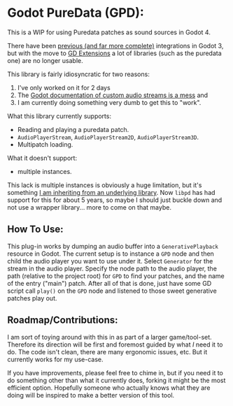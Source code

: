 # Godot PureData (GPD):

This is a WIP for using Puredata patches as sound sources in Godot 4. 

There have been [previous (and far more complete)](https://github.com/magogware/godot-audiostreampd) integrations in 
Godot 3, but with the move to [GD Extensions](https://godotengine.org/article/introducing-gd-extensions/) a lot of 
libraries (such as the puredata one) are no longer usable. 

This library is fairly idiosyncratic for two reasons:
 1. I've only worked on it for 2 days
 2. The [Godot documentation of custom audio streams is a mess](https://www.reddit.com/r/godot/comments/o2kazd/has_anyone_actually_gotten_a_custom_audiostream/) and
 3. I am currently doing something very dumb to get this to "work".

What this library currently supports:
 - Reading and playing a puredata patch.
 - `AudioPlayerStream`, `AudioPlayerStream2D`, `AudioPlayerStream3D`.
 - Multipatch loading.

What it doesn't support:
 - multiple instances.

This lack is multiple instances is obviously a huge limitation, but it's something [I am inheriting from an underlying library](https://github.com/alisomay/libpd-rs/issues/20). 
Now `libpd` has had support for this for about 5 years, so maybe I should just buckle down and not use a wrapper library... more to come on that maybe.

## How To Use:
This plug-in works by dumping an audio buffer into a `GenerativePlayback` resource in Godot. The current setup is to instance a `GPD` node and then child the audio player you want to use under it. 
Select `Generator` for the stream in the audio player. Specify the node path to the audio player, the path (relative to the project root) for `GPD` to find your patches, and the name of the entry 
("main") patch. After all of that is done, just have some GD script call `play()` on the `GPD` node and listened to those sweet generative patches play out.


## Roadmap/Contributions:
I am sort of toying around with this in as part of a larger game/tool-set. Therefore its direction will be first and foremost guided by what _I_ need it to do. The code isn't clean, there 
are many ergonomic issues, etc. But it currently works for my use-case. 

If you have improvements, please feel free to chime in, but if you need it to do something other than what it currently does, forking it might be the most efficient option. 
Hopefully someone who actually knows what they are doing will be inspired to make a better version of this tool. 




















